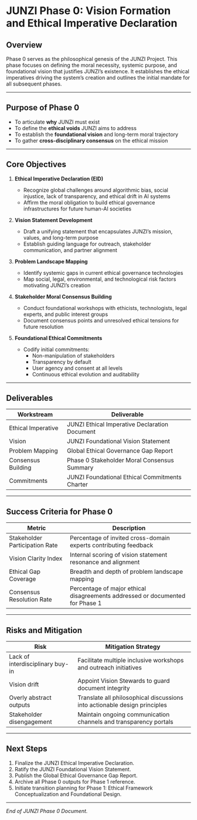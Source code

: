# JUNZI Phase 0: Vision Formation and Ethical Imperative Declaration

## Overview
Phase 0 serves as the philosophical genesis of the JUNZI Project. This phase focuses on defining the moral necessity, systemic purpose, and foundational vision that justifies JUNZI’s existence. It establishes the ethical imperatives driving the system’s creation and outlines the initial mandate for all subsequent phases.

---

## Purpose of Phase 0
- To articulate **why** JUNZI must exist
- To define the **ethical voids** JUNZI aims to address
- To establish the **foundational vision** and long-term moral trajectory
- To gather **cross-disciplinary consensus** on the ethical mission

---

## Core Objectives

1. **Ethical Imperative Declaration (EID)**
   - Recognize global challenges around algorithmic bias, social injustice, lack of transparency, and ethical drift in AI systems
   - Affirm the moral obligation to build ethical governance infrastructures for future human-AI societies

2. **Vision Statement Development**
   - Draft a unifying statement that encapsulates JUNZI’s mission, values, and long-term purpose
   - Establish guiding language for outreach, stakeholder communication, and partner alignment

3. **Problem Landscape Mapping**
   - Identify systemic gaps in current ethical governance technologies
   - Map social, legal, environmental, and technological risk factors motivating JUNZI’s creation

4. **Stakeholder Moral Consensus Building**
   - Conduct foundational workshops with ethicists, technologists, legal experts, and public interest groups
   - Document consensus points and unresolved ethical tensions for future resolution

5. **Foundational Ethical Commitments**
   - Codify initial commitments:
     - Non-manipulation of stakeholders
     - Transparency by default
     - User agency and consent at all levels
     - Continuous ethical evolution and auditability

---

## Deliverables

| Workstream | Deliverable |
|----|----|
| Ethical Imperative | JUNZI Ethical Imperative Declaration Document |
| Vision | JUNZI Foundational Vision Statement |
| Problem Mapping | Global Ethical Governance Gap Report |
| Consensus Building | Phase 0 Stakeholder Moral Consensus Summary |
| Commitments | JUNZI Foundational Ethical Commitments Charter |

---

## Success Criteria for Phase 0

| Metric | Description |
|----|----|
| Stakeholder Participation Rate | Percentage of invited cross-domain experts contributing feedback |
| Vision Clarity Index | Internal scoring of vision statement resonance and alignment |
| Ethical Gap Coverage | Breadth and depth of problem landscape mapping |
| Consensus Resolution Rate | Percentage of major ethical disagreements addressed or documented for Phase 1 |

---

## Risks and Mitigation

| Risk | Mitigation Strategy |
|----|----|
| Lack of interdisciplinary buy-in | Facilitate multiple inclusive workshops and outreach initiatives |
| Vision drift | Appoint Vision Stewards to guard document integrity |
| Overly abstract outputs | Translate all philosophical discussions into actionable design principles |
| Stakeholder disengagement | Maintain ongoing communication channels and transparency portals |

---

## Next Steps
1. Finalize the JUNZI Ethical Imperative Declaration.
2. Ratify the JUNZI Foundational Vision Statement.
3. Publish the Global Ethical Governance Gap Report.
4. Archive all Phase 0 outputs for Phase 1 reference.
5. Initiate transition planning for Phase 1: Ethical Framework Conceptualization and Foundational Design.

---

_End of JUNZI Phase 0 Document._

